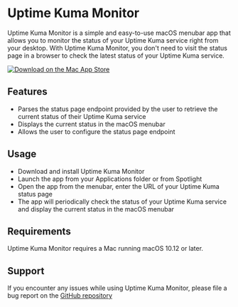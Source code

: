 # Uptime Kuma Monitor

Uptime Kuma Monitor is a simple and easy-to-use macOS menubar app that allows you to monitor the status of your Uptime Kuma service right from your desktop. With Uptime Kuma Monitor, you don't need to visit the status page in a browser to check the latest status of your Uptime Kuma service.

<a href="https://apps.apple.com/us/app/uptime-kuma-monitor/id1670030716?mt=12" target="_blank"><img alt="Download on the Mac App Store" src="https://user-images.githubusercontent.com/6745066/216816394-706b5104-42f3-4cc4-96c9-471a9356d1a8.svg"></a>


## Features

* Parses the status page endpoint provided by the user to retrieve the current status of their Uptime Kuma service
* Displays the current status in the macOS menubar
* Allows the user to configure the status page endpoint

## Usage

* Download and install Uptime Kuma Monitor
* Launch the app from your Applications folder or from Spotlight
* Open the app from the menubar, enter the URL of your Uptime Kuma status page
* The app will periodically check the status of your Uptime Kuma service and display the current status in the macOS menubar

## Requirements

Uptime Kuma Monitor requires a Mac running macOS 10.12 or later.

## Support

If you encounter any issues while using Uptime Kuma Monitor, please file a bug report on the [GitHub repository](https://github.com/rebornix/uptime-kuma-monitor)
